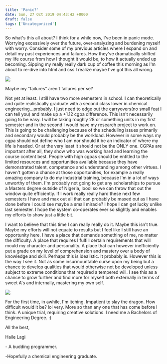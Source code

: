 ```yaml
---
title: 'Panic?'
date: Sun, 27 Oct 2019 04:43:42 +0000
draft: false
tags: ['Uncategorized']
---
```


So what's this all about? I think for a while now, I've been in panic mode. Worrying excessively over the future, over-analyzing and burdening myself with worry. Consider some of my previous articles where I expand on and detail my past experiences and failures. How they've dramatically shifted my life course from how I thought it would be, to how it actually ended up becoming. Sipping my really really dark cup of coffee this morning as I'm about to re-dive into html and css I realize maybe I've got this all wrong.

![](https://obsessedyouthhome.files.wordpress.com/2019/10/meditation-wallpaper-10517843.jpg?w=1024)

Maybe my "failures" aren't failures per se?

Not yet at least. I still have two more semesters in school. I can theoretically and quite realistically graduate with a second class lower in chemical engineering...probably. I just need to edge out the carryovers(no small feat I can tell you) and make up a +1.12 cgpa difference. This isn't necessarily going to be easy. I will be taking roughly 28 or something units in my first semester and in the second I would have my research project to work on. This is going to be challenging because of the scheduling issues primarily and secondary would probably be the workload. However in some ways my cgpa should not define who I am nor should it be an indicator of where my life is headed. Or at the very least it should not be the ONLY one. CGPAs are important after all, they show who was working hard and learning the course content best. People with high cgpas should be entitled to the limited resources and opportunities available because they have demonstrated talent, competence and understanding among other virtues. I haven't gotten a chance at those opportunities, for example a really amazing company to do my industrial training, because I'm in a lot of ways unworthy of them. I'm probably not going to get any scholarships to pursue a Masters degree outside of Nigeria, loool so we can throw that out the window quite efficiently. If I work really really hard these next few semesters I have and max out all that can probably be maxed out as I have done before I could see maybe a small miracle? I hope I can get lucky unlike last semester. I hope the system co-operates ever so slightly and enables my efforts to show just a little bit.

I want to believe that this time I can really really do it. Maybe this isn't true. Maybe my efforts will not equate to results but I feel like I still have an opportunity here. I have a place that demands something of me, no matter the difficulty. A place that requires I fulfill certain requirements that will mould my character and personality. A place that can however inefficiently put a grade on my level of comprehension and mastery over a body of knowledge and skill. Perhaps this is idealistic. It probably is. However this is the way I see it. Not as some insurmountable curse upon my being but a chance to develop qualities that would otherwise not be developed unless subject to extreme conditions that required a tempered will. I see this as a chance to grow further and find more for myself both externally in terms of sweet A's and internally, mastering my own self.

![](https://obsessedyouthhome.files.wordpress.com/2019/10/regular_show_02-wallpaper-9446851.jpg?w=1024)

For the first time, in awhile, I'm itching. Impatient to slay the dragon. How difficult would it be? lol very. More so than any one that has come before I think. A unique trial, requiring creative solutions. I need me a Bachelors of Engineering Degree. :)

All the best,

Haile Lagi

\- A budding programmer.

\-Hopefully a chemical engineering graduate.